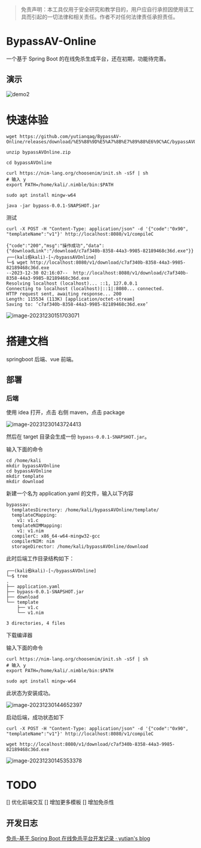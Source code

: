> 免责声明：本工具仅用于安全研究和教学目的，用户应自行承担因使用该工具而引起的一切法律和相关责任。作者不对任何法律责任承担责任。

# BypassAV-Online

一个基于 Spring Boot 的在线免杀生成平台，还在初期，功能待完善。


## 演示
![demo2](README.assets/demo2.gif)

# 快速体验

```
wget https://github.com/yutianqaq/BypassAV-Online/releases/download/%E5%88%9D%E5%A7%8B%E7%89%88%E6%9C%AC/bypassAVOnline.zip

unzip bypassAVOnline.zip

cd bypassAVOnline

curl https://nim-lang.org/choosenim/init.sh -sSf | sh
# 输入 y
export PATH=/home/kali/.nimble/bin:$PATH

sudo apt install mingw-w64

java -jar bypass-0.0.1-SNAPSHOT.jar
```

测试

```
curl -X POST -H "Content-Type: application/json" -d '{"code":"0x90", "templateName":"v1"}' http://localhost:8080/v1/compileC

{"code":"200","msg":"操作成功","data":{"downloadLink":"/download/c7af340b-8358-44a3-9985-82189468c36d.exe"}}                                                                                                                                                                                                                                            
┌──(kali㉿kali)-[~/bypassAVOnline]
└─$ wget http://localhost:8080/v1/download/c7af340b-8358-44a3-9985-82189468c36d.exe
--2023-12-30 02:16:07--  http://localhost:8080/v1/download/c7af340b-8358-44a3-9985-82189468c36d.exe
Resolving localhost (localhost)... ::1, 127.0.0.1
Connecting to localhost (localhost)|::1|:8080... connected.
HTTP request sent, awaiting response... 200 
Length: 115534 (113K) [application/octet-stream]
Saving to: ‘c7af340b-8358-44a3-9985-82189468c36d.exe’
```

![image-20231230151703071](README.assets/image-20231230151703071.png)

# 搭建文档

springboot 后端、vue 前端。

## 部署

### 后端

使用 idea 打开，点击 右侧 maven，点击 package

![image-20231230143724413](README.assets/image-20231230143724413.png)



然后在 target 目录会生成一份 `bypass-0.0.1-SNAPSHOT.jar`。

输入下面的命令

```
cd /home/kali
mkdir bypassAVOnline
cd bypassAVOnline
mkdir template
mkdir download
```

新建一个名为 application.yaml 的文件，输入以下内容

```
bypassav:
  templatesDirectory: /home/kali/bypassAVOnline/template/
  templateCMapping:
    v1: v1.c
  templateNIMMapping:
    v1: v1.nim
  compilerC: x86_64-w64-mingw32-gcc
  compilerNIM: nim
  storageDirector: /home/kali/bypassAVOnline/download

```

此时后端工作目录结构如下：

```
┌──(kali㉿kali)-[~/bypassAVOnline]
└─$ tree                                                                                
.
├── application.yaml
├── bypass-0.0.1-SNAPSHOT.jar
├── download
└── template
    ├── v1.c
    └── v1.nim

3 directories, 4 files

```



下载编译器

输入下面的命令

```
curl https://nim-lang.org/choosenim/init.sh -sSf | sh
# 输入 y
export PATH=/home/kali/.nimble/bin:$PATH

sudo apt install mingw-w64
```

此状态为安装成功。

![image-20231230144652397](README.assets/image-20231230144652397.png)



启动后端，成功状态如下

```
curl -X POST -H "Content-Type: application/json" -d '{"code":"0x90", "templateName":"v1"}' http://localhost:8080/v1/compileC

wget http://localhost:8080/v1/download/c7af340b-8358-44a3-9985-82189468c36d.exe
```



![image-20231230145353378](README.assets/image-20231230145353378.png)




# TODO
[] 优化前端交互
[] 增加更多模板
[] 增加免杀性

## 开发日志

[免杀-基于 Spring Boot 在线免杀平台开发记录 · yutian's blog](https://yutianqaq.github.io/2023/12/28/免杀-基于-Spring-Boot-在线免杀平台开发记录/)

